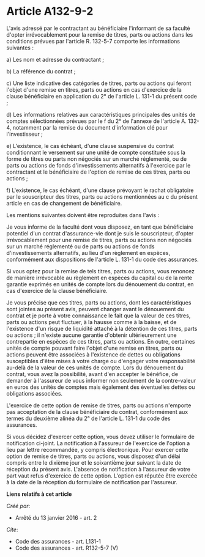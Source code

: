 # Article A132-9-2

L'avis adressé par le contractant au bénéficiaire l'informant de sa faculté d'opter irrévocablement pour la remise de titres,
parts ou actions dans les conditions prévues par l'article R. 132-5-7 comporte les informations suivantes : 

a) Les nom et adresse du contractant ; 

b) La référence du contrat ; 

c) Une liste indicative des catégories de titres, parts ou actions qui feront l'objet d'une remise en titres, parts ou
actions en cas d'exercice de la clause bénéficiaire en application du 2° de l'article L. 131-1 du présent code ; 

d) Les informations relatives aux caractéristiques principales des unités de comptes sélectionnées prévues par le f du 2° de
l'annexe de l'article A. 132-4, notamment par la remise du document d'information clé pour l'investisseur ; 

e) L'existence, le cas échéant, d'une clause suspensive du contrat conditionnant le versement sur une unité de compte
constituée sous la forme de titres ou parts non négociés sur un marché réglementé, ou de parts ou actions de fonds
d'investissements alternatifs à l'exercice par le contractant et le bénéficiaire de l'option de remise de ces titres, parts
ou actions ; 

f) L'existence, le cas échéant, d'une clause prévoyant le rachat obligatoire par le souscripteur des titres, parts ou actions
mentionnées au c du présent article en cas de changement de bénéficiaire. 

Les mentions suivantes doivent être reproduites dans l'avis : 

Je vous informe de la faculté dont vous disposez, en tant que bénéficiaire potentiel d'un contrat d'assurance-vie dont je
suis le souscripteur, d'opter irrévocablement pour une remise de titres, parts ou actions non négociés sur un marché
réglementé ou de parts ou actions de fonds d'investissements alternatifs, au lieu d'un règlement en espèces, conformément aux
dispositions de l'article L. 131-1 du code des assurances. 

Si vous optez pour la remise de tels titres, parts ou actions, vous renoncez de manière irrévocable au règlement en espèces
du capital ou de la rente garantie exprimés en unités de compte lors du dénouement du contrat, en cas d'exercice de la clause
bénéficiaire. 

Je vous précise que ces titres, parts ou actions, dont les caractéristiques sont jointes au présent avis, peuvent changer
avant le dénouement du contrat et je porte à votre connaissance le fait que la valeur de ces titres, parts ou actions peut
fluctuer, à la hausse comme à la baisse, et de l'existence d'un risque de liquidité attaché à la détention de ces titres,
parts ou actions ; il n'existe aucune garantie d'obtenir ultérieurement une contrepartie en espèces de ces titres, parts ou
actions. En outre, certaines unités de compte pouvant faire l'objet d'une remise en titres, parts ou actions peuvent être
associées à l'existence de dettes ou obligations susceptibles d'être mises à votre charge ou d'engager votre responsabilité
au-delà de la valeur de ces unités de compte. Lors du dénouement du contrat, vous avez la possibilité, avant d'en accepter le
bénéfice, de demander à l'assureur de vous informer non seulement de la contre-valeur en euros des unités de comptes mais
également des éventuelles dettes ou obligations associées. 

L'exercice de cette option de remise de titres, parts ou actions n'emporte pas acceptation de la clause bénéficiaire du
contrat, conformément aux termes du deuxième alinéa du 2° de l'article L. 131-1 du code des assurances. 

Si vous décidez d'exercer cette option, vous devez utiliser le formulaire de notification ci-joint. La notification à
l'assureur de l'exercice de l'option a lieu par lettre recommandée, y compris électronique. Pour exercer cette option de
remise de titres, parts ou actions, vous disposez d'un délai compris entre le dixième jour et le soixantième jour suivant la
date de réception du présent avis. L'absence de notification à l'assureur de votre part vaut refus d'exercice de cette
option. L'option est réputée être exercée à la date de la réception du formulaire de notification par l'assureur.

**Liens relatifs à cet article**

_Créé par_:

  - Arrêté du 13 janvier 2016 - art. 2

_Cite_:

  - Code des assurances - art. L131-1
  - Code des assurances - art. R132-5-7 (V)
